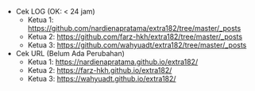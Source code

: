 * Cek LOG (OK: < 24 jam)
  * Ketua 1: https://github.com/nardienapratama/extra182/tree/master/_posts
  * Ketua 2: https://github.com/farz-hkh/extra182/tree/master/_posts
  * Ketua 3: https://github.com/wahyuadt/extra182/tree/master/_posts
* Cek URL (Belum Ada Perubahan)
  * Ketua 1: https://nardienapratama.github.io/extra182/
  * Ketua 2: https://farz-hkh.github.io/extra182/
  * Ketua 3: https://wahyuadt.github.io/extra182/





